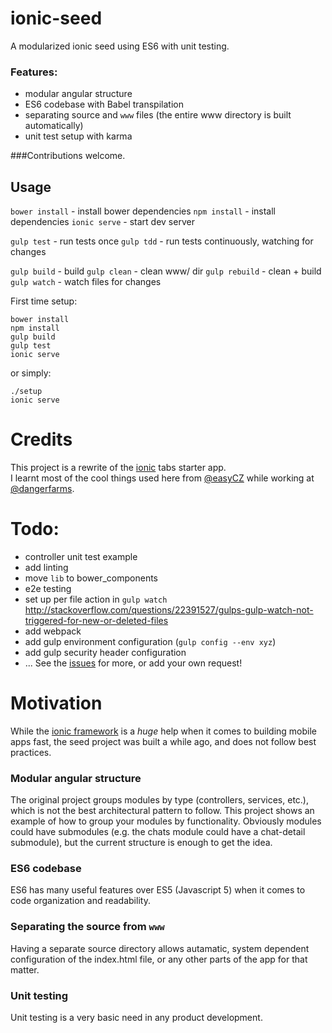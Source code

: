 # ionic-seed
A modularized ionic seed using ES6 with unit testing.

### Features:
- modular angular structure
- ES6 codebase with Babel transpilation
- separating source and `www` files (the entire www directory is built automatically)
- unit test setup with karma

###Contributions welcome.

## Usage
`bower install` - install bower dependencies
`npm install` - install dependencies
`ionic serve` - start dev server

`gulp test` - run tests once
`gulp tdd` - run tests continuously, watching for changes

`gulp build` - build
`gulp clean` - clean www/ dir
`gulp rebuild` - clean + build
`gulp watch` - watch files for changes

First time setup:
```
bower install
npm install
gulp build
gulp test
ionic serve
```

or simply:
```
./setup
ionic serve
```

# Credits
This project is a rewrite of the [ionic](http://ionicframework.com/) tabs starter app.  
I learnt most of the cool things used here from [@easyCZ](https://github.com/easyCZ) while working at [@dangerfarms](https://github.com/dangerfarms/).

# Todo:
- controller unit test example
- add linting
- move `lib` to bower_components 
- e2e testing
- set up per file action in `gulp watch` http://stackoverflow.com/questions/22391527/gulps-gulp-watch-not-triggered-for-new-or-deleted-files
- add webpack
- add gulp environment configuration (`gulp config --env xyz`)
- add gulp security header configuration
- ...
See the [issues](https://github.com/vekerdyb/ionic-seed/issues/) for more, or add your own request!

# Motivation
While the [ionic framework](http://ionicframework.com/) is a _huge_ help when it comes to building mobile apps fast, the seed project was built a while ago, and does not follow best practices.

### Modular angular structure
The original project groups modules by type (controllers, services, etc.), which is not the best architectural pattern to follow. This project shows an example of how to group your modules by functionality. Obviously modules could have submodules (e.g. the chats module could have a chat-detail submodule), but the current structure is enough to get the idea.

### ES6 codebase
ES6 has many useful features over ES5 (Javascript 5) when it comes to code organization and readability.

### Separating the source from `www`
Having a separate source directory allows autamatic, system dependent configuration of the index.html file, or any other parts of the app for that matter.

### Unit testing
Unit testing is a very basic need in any product development.
